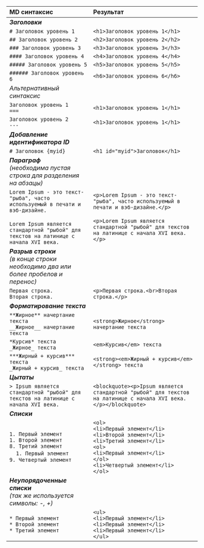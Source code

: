 | MD синтаксис | Результат |
| :----------- | :-------- |
| ***Заголовки*** |
| ```# Заголовок уровень 1``` | ```<h1>Заголовок уровень 1</h1>``` |
| ```## Заголовок уровень 2``` | ```<h2>Заголовок уровень 2</h2>``` |
| ```### Заголовок уровень 3``` | ```<h3>Заголовок уровень 3</h3>``` |
| ```#### Заголовок уровень 4``` | ```<h4>Заголовок уровень 4</h4>``` |
| ```##### Заголовок уровень 5``` | ```<h5>Заголовок уровень 5</h5>``` |
| ```###### Заголовок уровень 6``` | ```<h6>Заголовок уровень 6</h6>``` |
| *Альтернативный  синтаксис* |
| ```Заголовок уровень 1``` <br> ```===``` | ```<h1>Заголовок уровень 1</h1>``` |
| ```Заголовок уровень 2``` <br> ```---``` | ```<h1>Заголовок уровень 1</h1>``` |
| ***Добавление идентификатора ID*** |
| ```# Заголовок {myid}``` | ```<h1 id="myid">Заголовок</h1>``` |
| ***Параграф***<br>*(необходима пустая строка для разделения на абзацы)* |
| ```Lorem Ipsum - это текст-"рыба", часто используемый в печати и вэб-дизайне.```<br><br>```Lorem Ipsum является стандартной "рыбой" для текстов на латинице с начала XVI века.``` | ```<p>Lorem Ipsum - это текст-"рыба", часто используемый в печати и вэб-дизайне.</p>```<br><br>```<p>Lorem Ipsum является стандартной "рыбой" для текстов на латинице с начала XVI века.</p>``` |
| ***Разрыв строки***<br>*(в конце строки необходимо два или более пробелов и перенос)* |
| ```Первая строка.  ```<br>```Вторая строка.``` | ```<p>Первая строка.<br>Вторая строка.</p>``` |
| ***Форматирование текста*** |
| ```**Жирное** начертание текста```<br>```__Жирное__ начертание текста``` | ```<strong>Жирное</strong> начертание текста``` |
| ```*Курсив* текста```<br>```_Жирное_ текста``` | ```<em>Курсив</em> текста``` |
| ```***Жирный + курсив*** текста```<br>```_Жирный + курсив_ текста``` | ```<strong><em>Жирный + курсив</em></strong> текста``` |
| ***Цытаты*** |
| ```> Ipsum является стандартной "рыбой" для текстов на латинице с начала XVI века.``` | ```<blockquote><p>Ipsum является стандартной "рыбой" для текстов на латинице с начала XVI века.</p></blockquote>``` |
| ***Списки*** |
| ```1. Первый элемент```<br>```1. Второй элемент```<br>```8. Третий элемент```<br>&nbsp;&nbsp;&nbsp;&nbsp;```1. Первый элемент```<br>```9. Четвертый элемент``` | ```<ol>```<br>```<li>Первый элемент</li>```<br>```<li>Второй элемент</li>```<br>```<li>Третий элемент</li>```<br>```<ol>```<br>```<li>Первый элемент</li>```<br>```</ol>```<br>```<li>Четвертый элемент</li>```<br>```</ol>``` |
| ***Неупорядоченные списки***<br>*(так же используется символы: -, +)*|
|  ```* Первый элемент```<br> ```* Второй элемент```<br> ```* Третий элемент```<br> |  ```<ul>```<br> ```<li>Первый элемент</li>```<br> ```<li>Первый элемент</li>```<br> ```<li>Первый элемент</li>```<br> ```</ul>``` |